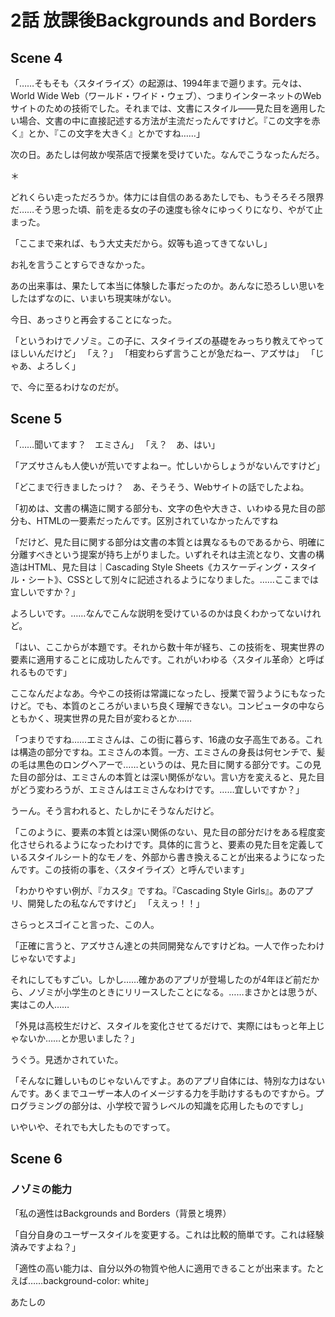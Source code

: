 # 2話 放課後Backgrounds and Borders

## Scene 4
「……そもそも〈スタイライズ〉の起源は、1994年まで遡ります。元々は、World Wide Web（ワールド・ワイド・ウェブ）、つまりインターネットのWebサイトのための技術でした。それまでは、文書にスタイル――見た目を適用したい場合、文書の中に直接記述する方法が主流だったんですけど。『この文字を赤く』とか、『この文字を大きく』とかですね……」

次の日。あたしは何故か喫茶店で授業を受けていた。なんでこうなったんだろ。

＊

どれくらい走っただろうか。体力には自信のあるあたしでも、もうそろそろ限界だ……そう思った頃、前を走る女の子の速度も徐々にゆっくりになり、やがて止まった。

「ここまで来れば、もう大丈夫だから。奴等も追ってきてないし」

お礼を言うことすらできなかった。

あの出来事は、果たして本当に体験した事だったのか。あんなに恐ろしい思いをしたはずなのに、いまいち現実味がない。

今日、あっさりと再会することになった。

「というわけでノゾミ。この子に、スタイライズの基礎をみっちり教えてやってほしいんだけど」
「え？」
「相変わらず言うことが急だねー、アズサは」
「じゃあ、よろしく」


で、今に至るわけなのだが。

## Scene 5

「……聞いてます？　エミさん」
「え？　あ、はい」

「アズサさんも人使いが荒いですよねー。忙しいからしょうがないんですけど」

「どこまで行きましたっけ？　あ、そうそう、Webサイトの話でしたよね。

「初めは、文書の構造に関する部分も、文字の色や大きさ、いわゆる見た目の部分も、HTMLの一要素だったんです。区別されていなかったんですね

「だけど、見た目に関する部分は文書の本質とは異なるものであるから、明確に分離すべきという提案が持ち上がりました。いずれそれは主流となり、文書の構造はHTML、見た目は｜Cascading Style Sheets《カスケーディング・スタイル・シート》、CSSとして別々に記述されるようになりました。……ここまでは宜しいですか？」

よろしいです。……なんでこんな説明を受けているのかは良くわかってないけれど。

「はい、ここからが本題です。それから数十年が経ち、この技術を、現実世界の要素に適用することに成功したんです。これがいわゆる〈スタイル革命〉と呼ばれるものです」

ここなんだよなあ。今やこの技術は常識になったし、授業で習うようにもなったけど。でも、本質のところがいまいち良く理解できない。コンピュータの中ならともかく、現実世界の見た目が変わるとか……

「つまりですね……エミさんは、この街に暮らす、16歳の女子高生である。これは構造の部分ですね。エミさんの本質。一方、エミさんの身長は何センチで、髪の毛は黒色のロングヘアーで……というのは、見た目に関する部分です。この見た目の部分は、エミさんの本質とは深い関係がない。言い方を変えると、見た目がどう変わろうが、エミさんはエミさんなわけです。……宜しいですか？」

うーん。そう言われると、たしかにそうなんだけど。

「このように、要素の本質とは深い関係のない、見た目の部分だけをある程度変化させられるようになったわけです。具体的に言うと、要素の見た目を定義しているスタイルシート的なモノを、外部から書き換えることが出来るようになったんです。この技術の事を、〈スタイライズ〉と呼んでいます」

「わかりやすい例が、『カスタ』ですね。『Cascading Style Girls』。あのアプリ、開発したの私なんですけど」
「ええっ！！」

さらっとスゴイこと言った、この人。

「正確に言うと、アズサさん達との共同開発なんですけどね。一人で作ったわけじゃないですよ」

それにしてもすごい。しかし……確かあのアプリが登場したのが4年ほど前だから、ノゾミが小学生のときにリリースしたことになる。……まさかとは思うが、実はこの人……

「外見は高校生だけど、スタイルを変化させてるだけで、実際にはもっと年上じゃないか……とか思いました？」

うぐう。見透かされていた。

「そんなに難しいものじゃないんですよ。あのアプリ自体には、特別な力はないんです。あくまでユーザー本人のイメージする力を手助けするものですから。プログラミングの部分は、小学校で習うレベルの知識を応用したものですし」

いやいや、それでも大したものですって。


## Scene 6

### ノゾミの能力

「私の適性はBackgrounds and Borders（背景と境界）

「自分自身のユーザースタイルを変更する。これは比較的簡単です。これは経験済みですよね？」

「適性の高い能力は、自分以外の物質や他人に適用できることが出来ます。たとえば……background-color: white」

あたしの





<!--stackedit_data:
eyJoaXN0b3J5IjpbMjA2NDA4NTgyNyw2MDIyNTcxOTcsLTEwNj
kxMjg4MDUsLTEwOTI0MTE4MzUsLTM4NDUxNjQ0NCwtOTYxODg2
NTkxLC0xNTEzMTgxMzgyLDIyMjUyNzkxMiwtMTQ0NTkzMjE3OC
wxNDQwNDEwNjA0LC0xOTkyNjYzMzk1LC0xMzQ4MjcwMTA0LDYy
MTE4MTMxOCwtMjk4NDI4NDkwLC0xMDkyNTk5NjE4LDE2NTIyMT
EwMzMsLTE2NjAzODE0MTgsMjYyNDU3NDM5LDExMDU1NTIzMDQs
LTE3OTA3OTUyMDZdfQ==
-->